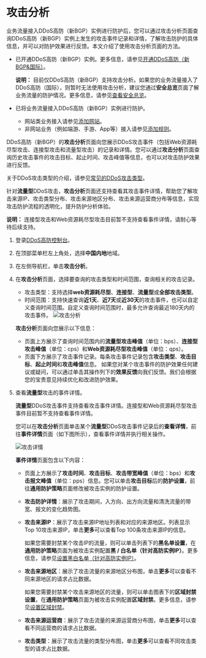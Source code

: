 # 攻击分析

业务流量接入DDoS高防（新BGP）实例进行防护后，您可以通过攻击分析页面查询DDoS高防（新BGP）实例上发生的攻击事件记录和详情，了解攻击防护的具体信息，并可以对防护效果进行反馈。本文介绍了使用攻击分析页面的方法。

-   已开通DDoS高防（新BGP）实例。更多信息，请参见[开通DDoS高防（新BGP&国际）](/cn.zh-CN/DDoS高防（新BGP&国际）用户指南/开通DDoS高防（新BGP&国际）.md)。

    **说明：** 目前仅DDoS高防（新BGP）支持攻击分析。如果您的业务流量接入了DDoS高防（国际），则暂时无法使用攻击分析，建议您通过**安全总览**页面了解业务流量的防护情况。更多信息，请参见[查看安全总览](/cn.zh-CN/DDoS高防（新BGP&国际）用户指南/查看安全总览.md)。

-   已将业务流量接入DDoS高防（新BGP）实例进行防护。
    -   网站类业务接入请参见[添加网站](/cn.zh-CN/DDoS高防（新BGP&国际）用户指南/接入DDoS高防/域名接入/添加网站.md)。
    -   非网站业务（例如端游、手游、App等）接入请参见[添加规则](/cn.zh-CN/DDoS高防（新BGP&国际）用户指南/接入DDoS高防/端口接入/添加规则.md)。

DDoS高防（新BGP）的**攻击分析**页面向您展示DDoS攻击事件（包括Web资源耗尽型攻击、连接型攻击和流量型攻击）的记录和详情。您可以通过**攻击分析**页面查询历史攻击事件的攻击目标、起止时间、攻击峰值等信息，也可以对攻击防护效果进行反馈。

关于DDoS攻击类型的介绍，请参见[常见的DDoS攻击类型](/cn.zh-CN/3分钟了解DDoS攻击/DDoS攻击介绍.md)。

针对**流量型**DDoS攻击，**攻击分析**页面还支持查看其攻击事件详情，帮助您了解攻击来源IP、攻击类型分布、攻击来源地区分布、攻击来源运营商分布等信息，实现攻击防护流程的透明化，提升防护分析体验。

**说明：** 连接型攻击和Web资源耗尽型攻击目前暂不支持查看事件详情，请耐心等待后续支持。

1.  登录[DDoS高防控制台](https://yundun.console.aliyun.com/?p=ddoscoo)。

2.  在顶部菜单栏左上角处，选择**中国内地**地域。

3.  在左侧导航栏，单击**攻击分析**。

4.  在**攻击分析**页面，选择要查询的攻击类型和时间范围，查询相关的攻击记录。

    -   攻击类型：支持选择**web资源耗尽型**、**连接型**、**流量型**或**全部攻击类型**。
    -   时间范围：支持快速查询**近1天**、**近7天**或**近30天**的攻击事件，也可以自定义查询时间范围。自定义查询时间范围时，最多允许查询最近180天内的攻击事件。
    ![攻击分析](https://static-aliyun-doc.oss-cn-hangzhou.aliyuncs.com/assets/img/zh-CN/4311621061/p170724.png)

    **攻击分析**页面向您展示以下信息：

    -   页面上方展示了查询时间范围内的**流量型攻击峰值**（单位：bps）、**连接型攻击峰值**（单位：cps）和**Web资源耗尽型攻击峰值**（单位：qps）。
    -   页面下方展示了攻击事件记录。每条攻击事件记录包含**攻击类型**、**攻击目标**、**起止时间**和**攻击峰值**信息。
    如果您对某个攻击事件的防护效果任何建议或疑问，可以通过单击其操作列下的**效果反馈**向我们反馈。我们会根据您的宝贵意见持续优化和改进防护效果。

5.  查看**流量型**攻击的事件详情。

    **流量型**DDoS攻击事件支持查看攻击事件详情。连接型和Web资源耗尽型攻击事件目前暂不支持查看事件详情。

    您可以在**攻击分析**页面单击某个**流量型**DDoS攻击事件记录后的**查看详情**，前往**事件详情**页面（如下图所示），查看事件详情并执行相关操作。

    ![攻击详情](https://static-aliyun-doc.oss-cn-hangzhou.aliyuncs.com/assets/img/zh-CN/4311621061/p170725.png)

    **事件详情**页面包含以下内容：

    -   页面上方展示了**攻击时间**、**攻击目标**、**攻击带宽峰值**（单位：bps）和**攻击报文峰值**（单位：pps）信息。您可以单击**攻击目标**后的**防护设置**，前往**通用防护策略**页面修改被攻击实例的防护设置。
    -   **攻击防护详情**：展示了攻击期间，入方向、出方向流量和清洗流量的带宽、报文的变化趋势图。
    -   **攻击来源IP**：展示了攻击来源IP地址列表和对应的来源地区。列表显示Top 10攻击来源IP，单击**更多**可以查看Top 100条攻击来源IP的信息。

        如果您需要封禁某个攻击IP的流量，则可以单击列表下的**黑名单设置**，在**通用防护策略**页面为被攻击实例配置**黑 / 白名单（针对高防实例IP）**。更多信息，请参见[设置黑白名单（针对高防实例IP）](/cn.zh-CN/DDoS高防（新BGP&国际）用户指南/防护设置/基础设施DDoS防护/设置黑白名单（针对高防实例IP）.md)。

    -   **攻击来源地区**：展示了攻击流量的来源地区分布图，单击**更多**可以查看不同来源地区的请求占比数据。

        如果您需要封禁某个攻击来源地区的流量，则可以单击图表下的**区域封禁设置**，在**通用防护策略**页面为被攻击实例配置**区域封禁**。更多信息，请参见[设置区域封禁](/cn.zh-CN/DDoS高防（新BGP&国际）用户指南/防护设置/基础设施DDoS防护/设置区域封禁.md)。

    -   **攻击来源运营商**：展示了攻击流量的来源运营商分布图，单击**更多**可以查看不同运营商的请求占比数据。
    -   **攻击类型**：展示了攻击流量的类型分布图，单击**更多**可以查看不同攻击类型的请求占比数据。

